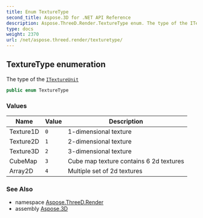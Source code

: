```yaml
---
title: Enum TextureType
second_title: Aspose.3D for .NET API Reference
description: Aspose.ThreeD.Render.TextureType enum. The type of the ITextureUnit
type: docs
weight: 2370
url: /net/aspose.threed.render/texturetype/
---
```

## TextureType enumeration

The type of the [`ITextureUnit`](../itextureunit/)

```csharp
public enum TextureType
```

### Values

| Name | Value | Description |
| --- | --- | --- |
| Texture1D | `0` | 1-dimensional texture |
| Texture2D | `1` | 2-dimensional texture |
| Texture3D | `2` | 3-dimensional texture |
| CubeMap | `3` | Cube map texture contains 6 2d textures |
| Array2D | `4` | Multiple set of 2d textures |

### See Also

* namespace [Aspose.ThreeD.Render](../../aspose.threed.render/)
* assembly [Aspose.3D](../../)


